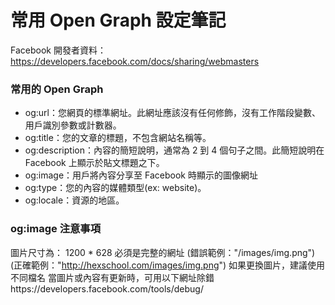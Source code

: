 # 常用 Open Graph 設定筆記

Facebook 開發者資料：https://developers.facebook.com/docs/sharing/webmasters
<br>

### 常用的 Open Graph

<ul>
  <li>og:url：您網頁的標準網址。此網址應該沒有任何修飾，沒有工作階段變數、用戶識別參數或計數器。</li>
  <li>og:title：您的文章的標題，不包含網站名稱等。</li>
  <li>og:description：內容的簡短說明，通常為 2 到 4 個句子之間。此簡短說明在 Facebook 上顯示於貼文標題之下。</li>
  <li>og:image：用戶將內容分享至 Facebook 時顯示的圖像網址</li>
  <li>og:type：您的內容的媒體類型(ex: website)。</li>
  <li>og:locale：資源的地區。</li>
</ul>


### og:image 注意事項
圖片尺寸為： 1200 * 628
必須是完整的網址 (錯誤範例："/images/img.png")(正確範例："http://hexschool.com/images/img.png")
如果更換圖片，建議使用不同檔名
當圖片或內容有更新時，可用以下網址除錯https://developers.facebook.com/tools/debug/
